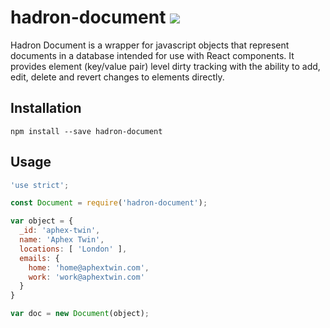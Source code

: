 # hadron-document [![][npm_img]][npm_url]

Hadron Document is a wrapper for javascript objects that represent documents
in a database intended for use with React components. It provides element
(key/value pair) level dirty tracking with the ability to add, edit, delete
and revert changes to elements directly.

## Installation

```
npm install --save hadron-document
```

## Usage

```javascript
'use strict';

const Document = require('hadron-document');

var object = {
  _id: 'aphex-twin',
  name: 'Aphex Twin',
  locations: [ 'London' ],
  emails: {
    home: 'home@aphextwin.com',
    work: 'work@aphextwin.com'
  }
}

var doc = new Document(object);
```

[npm_img]: https://img.shields.io/npm/v/hadron-document.svg?style=flat-square
[npm_url]: https://www.npmjs.org/package/hadron-document

